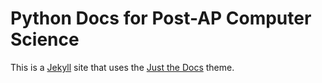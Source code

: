 # Python Docs for Post-AP Computer Science

This is a [Jekyll](https://jekyllrb.com) site that uses the [Just the Docs](https://just-the-docs.github.io/just-the-docs/) theme.
